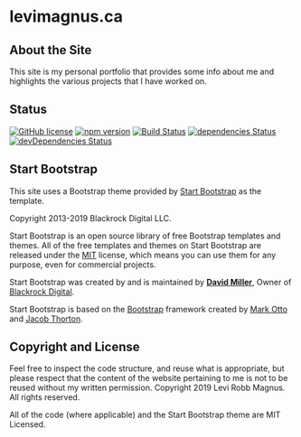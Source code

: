 # levimagnus.ca

## About the Site

This site is my personal portfolio that provides some info about me and highlights the various projects that I have worked on.

## Status

[![GitHub license](https://img.shields.io/badge/license-MIT-blue.svg)](https://raw.githubusercontent.com/BlackrockDigital/startbootstrap-creative/master/LICENSE)
[![npm version](https://img.shields.io/npm/v/startbootstrap-creative.svg)](https://www.npmjs.com/package/startbootstrap-creative)
[![Build Status](https://travis-ci.org/BlackrockDigital/startbootstrap-creative.svg?branch=master)](https://travis-ci.org/BlackrockDigital/startbootstrap-creative)
[![dependencies Status](https://david-dm.org/BlackrockDigital/startbootstrap-creative/status.svg)](https://david-dm.org/BlackrockDigital/startbootstrap-creative)
[![devDependencies Status](https://david-dm.org/BlackrockDigital/startbootstrap-creative/dev-status.svg)](https://david-dm.org/BlackrockDigital/startbootstrap-creative?type=dev)

## Start Bootstrap

This site uses a Bootstrap theme provided by [Start Bootstrap](https://startbootstrap.com) as the template.

Copyright 2013-2019 Blackrock Digital LLC.

Start Bootstrap is an open source library of free Bootstrap templates and themes. All of the free templates and themes on Start Bootstrap are released under the [MIT](https://github.com/BlackrockDigital/startbootstrap-creative/blob/gh-pages/LICENSE) license, which means you can use them for any purpose, even for commercial projects.

Start Bootstrap was created by and is maintained by **[David Miller](http://davidmiller.io/)**, Owner of [Blackrock Digital](http://blackrockdigital.io/).

Start Bootstrap is based on the [Bootstrap](http://getbootstrap.com/) framework created by [Mark Otto](https://twitter.com/mdo) and [Jacob Thorton](https://twitter.com/fat).

## Copyright and License

Feel free to inspect the code structure, and reuse what is appropriate, but please respect that the content of the website pertaining to me is not to be reused without my written permission. Copyright 2019 Levi Robb Magnus. All rights reserved.

All of the code (where applicable) and the Start Bootstrap theme are MIT Licensed.
